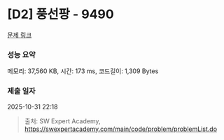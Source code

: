 # [D2] 풍선팡 - 9490 

[문제 링크](https://swexpertacademy.com/main/code/problem/problemDetail.do?contestProbId=AXAerAPaVXMDFARP) 

### 성능 요약

메모리: 37,560 KB, 시간: 173 ms, 코드길이: 1,309 Bytes

### 제출 일자

2025-10-31 22:18



> 출처: SW Expert Academy, https://swexpertacademy.com/main/code/problem/problemList.do